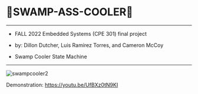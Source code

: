 # 💎SWAMP-ASS-COOLER💎

--------------------------------------------------


- FALL 2022 Embedded Systems (CPE 301) final project

- by: Dillon Dutcher, Luis Ramirez Torres, and Cameron McCoy

- Swamp Cooler State Machine


----------------------------------------------------

![swampcooler2](https://user-images.githubusercontent.com/116330722/207219555-30cfa5f4-9033-470d-951c-b5721b7c783b.jpg)



Demonstration: https://youtu.be/UfBXz0tN9KI

